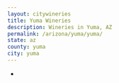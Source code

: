 ```yaml
---
layout: citywineries
title: Yuma Wineries
description: Wineries in Yuma, AZ
permalink: /arizona/yuma/yuma/
state: az
county: yuma
city: yuma
---
```

-
